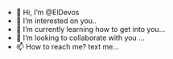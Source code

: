 - 👋 Hi, I’m @ElDevos
- 👀 I’m interested on you..
- 🌱 I’m currently learning how to get into you...
- 💞️ I’m looking to collaborate with you ...
- 📫 How to reach me? text me...

<!---
ElDevos/ElDevos is a ✨ special ✨ repository because its `README.md` (this file) appears on your GitHub profile.
You can click the Preview link to take a look at your changes.
--->
